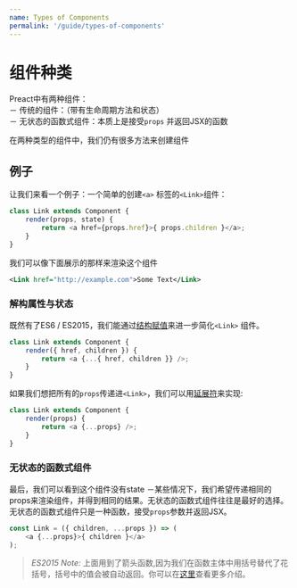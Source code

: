 ```yaml
---
name: Types of Components
permalink: '/guide/types-of-components'
---
```



# 组件种类

Preact中有两种组件：  
－ 传统的组件：（带有生命周期方法和状态）  
－ 无状态的函数式组件：本质上是接受`props` 并返回JSX的函数

在两种类型的组件中，我们仍有很多方法来创建组件

## 例子

让我们来看一个例子：一个简单的创建`<a>` 标签的`<Link>`组件：


```js
class Link extends Component {
    render(props, state) {
        return <a href={props.href}>{ props.children }</a>;
    }
}
```

我们可以像下面展示的那样来渲染这个组件

```xml
<Link href="http://example.com">Some Text</Link>
```

### 解构属性与状态

既然有了ES6 / ES2015，我们能通过[结构赋值](https://github.com/lukehoban/es6features#destructuring)来进一步简化`<Link>` 组件。

```js
class Link extends Component {
    render({ href, children }) {
        return <a {...{ href, children }} />;
    }
}
```

如果我们想把所有的`props`传递进`<Link>`，我们可以用[延展符](https://developer.mozilla.org/en-US/docs/Web/JavaScript/Reference/Operators/Spread_operator)来实现:


```js
class Link extends Component {
    render(props) {
        return <a {...props} />;
    }
}
```


### 无状态的函数式组件

最后，我们可以看到这个组件没有state 
－某些情况下，我们希望传递相同的props来渲染组件，并得到相同的结果。无状态的函数式组件往往是最好的选择。无状态的函数式组件只是一种函数，接受`props`参数并返回JSX。


```js
const Link = ({ children, ...props }) => (
    <a {...props}>{ children }</a>
);
```

> *ES2015 Note:* 上面用到了箭头函数,因为我们在函数主体中用括号替代了花括号，括号中的值会被自动返回。你可以在[这里](https://github.com/lukehoban/es6features#arrows)查看更多介绍。
